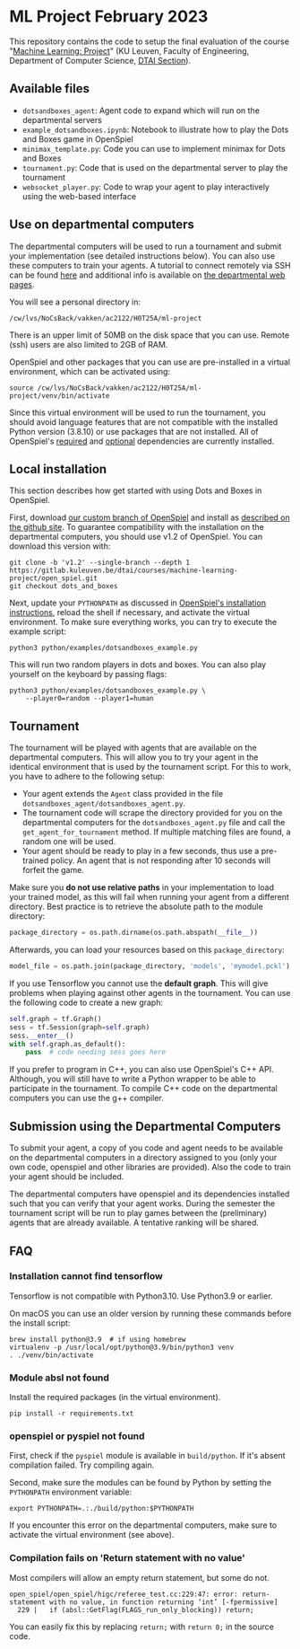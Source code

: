 
# ML Project February 2023

This repository contains the code to setup the final evaluation of the course "[Machine Learning: Project](https://onderwijsaanbod.kuleuven.be/syllabi/e/H0T25AE.htm)" (KU Leuven, Faculty of Engineering, Department of Computer Science, [DTAI Section](https://dtai.cs.kuleuven.be)).


## Available files

- `dotsandboxes_agent`: Agent code to expand which will run on the departmental servers
- `example_dotsandboxes.ipynb`: Notebook to illustrate how to play the Dots and Boxes game in OpenSpiel
- `minimax_template.py`: Code you can use to implement minimax for Dots and Boxes
- `tournament.py`: Code that is used on the departmental server to play the tournament
- `websocket_player.py`: Code to wrap your agent to play interactively using the web-based interface


## Use on departmental computers

The departmental computers will be used to run a tournament and submit your implementation (see detailed instructions below). You can also use these computers to train your agents. A tutorial to connect remotely via SSH can be found [here](ssh.md) and additional info is available on [the departmental web pages](https://system.cs.kuleuven.be/cs/system/wegwijs/computerklas/index-E.shtml).

You will see a personal directory in:

```
/cw/lvs/NoCsBack/vakken/ac2122/H0T25A/ml-project
```

There is an upper limit of 50MB on the disk space that you can use. Remote (ssh) users are also limited to 2GB of RAM.

OpenSpiel and other packages that you can use are pre-installed in a virtual environment, which can be activated using:

```
source /cw/lvs/NoCsBack/vakken/ac2122/H0T25A/ml-project/venv/bin/activate
```

Since this virtual environment will be used to run the tournament, you should avoid language features that are not compatible with the installed Python version (3.8.10) or use packages that are not installed. All of OpenSpiel's [required](https://github.com/deepmind/open_spiel/blob/v1.0.2/requirements.txt) and [optional](https://github.com/deepmind/open_spiel/blob/v1.0.2/open_spiel/scripts/python_extra_deps.sh) dependencies are currently installed.

## Local installation

This section describes how get started with using Dots and Boxes in OpenSpiel.


First, download [our custom branch of OpenSpiel](https://gitlab.kuleuven.be/dtai/courses/machine-learning-project/open_spiel/-/tree/dots_and_boxes) and install as [described on the github site](https://openspiel.readthedocs.io/en/latest/install.html#installation-from-source). To guarantee compatibility with the installation on the departmental computers, you should use v1.2 of OpenSpiel. You can download this version with:

```
git clone -b 'v1.2' --single-branch --depth 1 https://gitlab.kuleuven.be/dtai/courses/machine-learning-project/open_spiel.git
git checkout dots_and_boxes
```

Next, update your `PYTHONPATH` as discussed in [OpenSpiel's installation instructions](https://openspiel.readthedocs.io/en/latest/install.html#installation-from-source), reload the shell if necessary, and activate the virtual environment.
To make sure everything works, you can try to execute the example script:

```
python3 python/examples/dotsandboxes_example.py
```

This will run two random players in dots and boxes. You can also play yourself on the keyboard by passing flags:

```
python3 python/examples/dotsandboxes_example.py \ 
    --player0=random --player1=human
```


## Tournament

The tournament will be played with agents that are available on the departmental computers. This will allow you to try your agent in the identical environment that is used by the tournament script. For this to work, you have to adhere to the following setup:

- Your agent extends the `Agent` class provided in the file `dotsandboxes_agent/dotsandboxes_agent.py`.
- The tournament code will scrape the directory provided for you on the departmental computers for the `dotsandboxes_agent.py` file and call the `get_agent_for_tournament` method. If multiple matching files are found, a random one will be used.
- Your agent should be ready to play in a few seconds, thus use a pre-trained policy. An agent that is not responding after 10 seconds will forfeit the game.

Make sure you **do not use relative paths** in your implementation to load your trained model, as this will fail when running your agent from a different directory. Best practice is to retrieve the absolute path to the module directory:

```python
package_directory = os.path.dirname(os.path.abspath(__file__))
```

Afterwards, you can load your resources based on this `package_directory`:

```python
model_file = os.path.join(package_directory, 'models', 'mymodel.pckl')
```

If you use Tensorflow you cannot use the **default graph**. This will give problems when playing against other agents in the tournament. You can use the following code to create a new graph:

```python
self.graph = tf.Graph()
sess = tf.Session(graph=self.graph)
sess.__enter__()
with self.graph.as_default():
    pass  # code needing sess goes here
```

If you prefer to program in C++, you can also use OpenSpiel's C++ API. Although, you will still have to write a Python wrapper to be able to participate in the tournament. To compile C++ code on the departmental computers you can use the g++ compiler.


## Submission using the Departmental Computers

To submit your agent, a copy of you code and agent needs to be available on the departmental computers in a directory assigned to you (only your own code, openspiel and other libraries are provided). Also the code to train your agent should be included.

The departmental computers have openspiel and its dependencies installed such that you can verify that your agent works. During the semester the tournament script will be run to play games between the (preliminary) agents that are already available. A tentative ranking will be shared.


## FAQ

### Installation cannot find tensorflow

Tensorflow is not compatible with Python3.10. Use Python3.9 or earlier.

On macOS you can use an older version by running these commands before the install script:

```
brew install python@3.9  # if using homebrew
virtualenv -p /usr/local/opt/python@3.9/bin/python3 venv
. ./venv/bin/activate
```

### Module absl not found

Install the required packages (in the virtual environment).

```
pip install -r requirements.txt
```

### openspiel or pyspiel not found

First, check if the `pyspiel` module is available in `build/python`. If it's absent compilation failed. Try compiling again.

Second, make sure the modules can be found by Python by setting the `PYTHONPATH` environment variable:

```
export PYTHONPATH=.:./build/python:$PYTHONPATH
```

If you encounter this error on the departmental computers, make sure to activate the virtual environment (see above).

### Compilation fails on 'Return statement with no value'

Most compilers will allow an empty return statement, but some do not.

```
open_spiel/open_spiel/higc/referee_test.cc:229:47: error: return-statement with no value, in function returning ‘int’ [-fpermissive]
  229 |   if (absl::GetFlag(FLAGS_run_only_blocking)) return;
```

You can easily fix this by replacing `return;` with `return 0;` in the source code.
